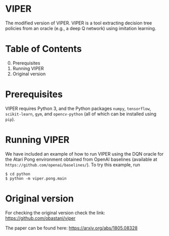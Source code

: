 VIPER
=====
The modified version of VIPER.
VIPER is a tool extracting decision tree policies from an oracle (e.g., a deep Q network) using imitation learning.

Table of Contents
=====
0. Prerequisites
1. Running VIPER
2. Original version

Prerequisites
=====

VIPER requires Python 3, and the Python packages `numpy`, `tensorflow`, `scikit-learn`, `gym`, and `opencv-python` (all of which can be installed using `pip`).

Running VIPER
=====

We have included an example of how to run VIPER using the DQN oracle for the Atari Pong environment obtained from OpenAI baselines (available at `https://github.com/openai/baselines/`). To try this example, run

    $ cd python
    $ python -m viper.pong.main

Original version
=====
For checking the original version check the link: https://github.com/obastani/viper

The paper can be found here: https://arxiv.org/abs/1805.08328
